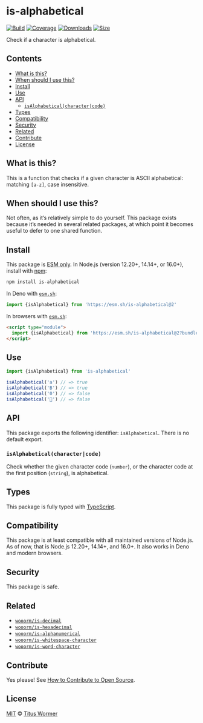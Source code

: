 # is-alphabetical

[![Build][build-badge]][build]
[![Coverage][coverage-badge]][coverage]
[![Downloads][downloads-badge]][downloads]
[![Size][size-badge]][size]

Check if a character is alphabetical.

## Contents

*   [What is this?](#what-is-this)
*   [When should I use this?](#when-should-i-use-this)
*   [Install](#install)
*   [Use](#use)
*   [API](#api)
    *   [`isAlphabetical(character|code)`](#isalphabeticalcharactercode)
*   [Types](#types)
*   [Compatibility](#compatibility)
*   [Security](#security)
*   [Related](#related)
*   [Contribute](#contribute)
*   [License](#license)

## What is this?

This is a function that checks if a given character is ASCII alphabetical:
matching `[a-z]`, case insensitive.

## When should I use this?

Not often, as it’s relatively simple to do yourself.
This package exists because it’s needed in several related packages, at which
point it becomes useful to defer to one shared function.

## Install

This package is [ESM only][esm].
In Node.js (version 12.20+, 14.14+, or 16.0+), install with [npm][]:

```sh
npm install is-alphabetical
```

In Deno with [`esm.sh`][esmsh]:

```js
import {isAlphabetical} from 'https://esm.sh/is-alphabetical@2'
```

In browsers with [`esm.sh`][esmsh]:

```html
<script type="module">
  import {isAlphabetical} from 'https://esm.sh/is-alphabetical@2?bundle'
</script>
```

## Use

```js
import {isAlphabetical} from 'is-alphabetical'

isAlphabetical('a') // => true
isAlphabetical('B') // => true
isAlphabetical('0') // => false
isAlphabetical('💩') // => false
```

## API

This package exports the following identifier: `isAlphabetical`.
There is no default export.

### `isAlphabetical(character|code)`

Check whether the given character code (`number`), or the character code at the
first position (`string`), is alphabetical.

## Types

This package is fully typed with [TypeScript][].

## Compatibility

This package is at least compatible with all maintained versions of Node.js.
As of now, that is Node.js 12.20+, 14.14+, and 16.0+.
It also works in Deno and modern browsers.

## Security

This package is safe.

## Related

*   [`wooorm/is-decimal`](https://github.com/wooorm/is-decimal)
*   [`wooorm/is-hexadecimal`](https://github.com/wooorm/is-hexadecimal)
*   [`wooorm/is-alphanumerical`](https://github.com/wooorm/is-alphanumerical)
*   [`wooorm/is-whitespace-character`](https://github.com/wooorm/is-whitespace-character)
*   [`wooorm/is-word-character`](https://github.com/wooorm/is-word-character)

## Contribute

Yes please!
See [How to Contribute to Open Source][contribute].

## License

[MIT][license] © [Titus Wormer][author]

<!-- Definitions -->

[build-badge]: https://github.com/wooorm/is-alphabetical/workflows/main/badge.svg

[build]: https://github.com/wooorm/is-alphabetical/actions

[coverage-badge]: https://img.shields.io/codecov/c/github/wooorm/is-alphabetical.svg

[coverage]: https://codecov.io/github/wooorm/is-alphabetical

[downloads-badge]: https://img.shields.io/npm/dm/is-alphabetical.svg

[downloads]: https://www.npmjs.com/package/is-alphabetical

[size-badge]: https://img.shields.io/bundlephobia/minzip/is-alphabetical.svg

[size]: https://bundlephobia.com/result?p=is-alphabetical

[npm]: https://docs.npmjs.com/cli/install

[esmsh]: https://esm.sh

[license]: license

[author]: https://wooorm.com

[esm]: https://gist.github.com/sindresorhus/a39789f98801d908bbc7ff3ecc99d99c

[typescript]: https://www.typescriptlang.org

[contribute]: https://opensource.guide/how-to-contribute/
